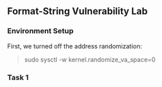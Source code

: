 ## Format-String Vulnerability Lab

### Environment Setup

First, we turned off the address randomization:

> sudo sysctl -w kernel.randomize_va_space=0




### Task 1



